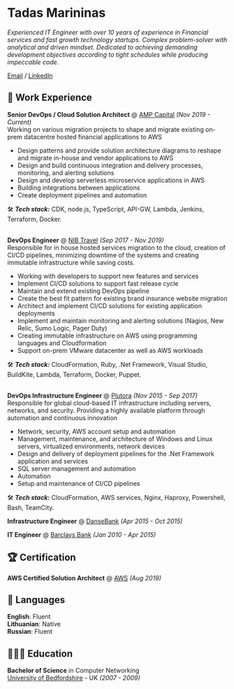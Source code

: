 # Tadas Marininas

_Experienced IT Engineer with over 10 years of experience in Financial services and fast growth technology startups. Complex problem-solver with analytical and driven mindset. Dedicated to achieving demanding development objectives according to tight schedules while producing impeccable code._ <br>

[Email](mailto:tadas.marininas@gmail.com)  / [LinkedIn](https://www.linkedin.com/in/tadasmarininas/) 

## 💼 Work Experience

**Senior DevOps / Cloud Solution Architect** @ [AMP Capital](https://www.ampcapital.com/au/en/home) _(Nov 2019 - Current)_ <br>
Working on various migration projects to shape and migrate existing on-prem datacentre hosted financial applications to AWS
  - Design patterns and provide solution architecture diagrams to reshape and migrate in-house and vendor applications to AWS
  - Design and build continuous integration and delivery processes, monitoring, and alerting solutions
  - Design and develop serverless microservice applications in AWS
  - Building integrations between applications
  - Create deployment pipelines and automation
  
🛠️ **_Tech stack:_** CDK, node.js, TypeScript, API-GW, Lambda, Jenkins, Terraform, Docker.
<br><br>

**DevOps Engineer** @ [NIB Travel](https://www.nib.com.au/) _(Sep 2017 - Nov 2019)_ <br>
Responsible for in house hosted services migration to the cloud, creation of CI/CD pipelines, minimizing downtime of the systems and creating immutable
infrastructure while saving costs.
  - Working with developers to support new features and services
  - Implement CI/CD solutions to support fast release cycle
  - Maintain and extend existing DevOps pipeline
  - Create the best fit pattern for existing brand insurance website migration
  - Architect and implement CI/CD solutions for existing application deployments
  - Implement and maintain monitoring and alerting solutions (Nagios, New Relic, Sumo Logic, Pager Duty)
  - Creating immutable infrastructure on AWS using programming languages and Cloudformation
  - Support on-prem VMware datacenter as well as AWS workloads
  
🛠️ **_Tech stack:_** CloudFormation, Ruby, .Net Framework, Visual Studio, BuildKite, Lambda, Terraform, Docker, Puppet.
<br><br>

**DevOps Infrastructure Engineer** @ [Plutora](https://www.plutora.com/) _(Nov 2015 - Sep 2017)_ <br>
Responsible for global cloud-based IT infrastructure including servers, networks, and security. Providing a highly available platform through automation and continuous innovation
  - Network, security, AWS account setup and automation
  - Management, maintenance, and architecture of Windows and Linux servers, virtualized environments, network devices
  - Design and delivery of deployment pipelines for the .Net Framework application and services
  - SQL server management and automation
  - Automation
  - Setup and maintenance of CI/CD pipelines
 
  
🛠️ **_Tech stack:_** CloudFormation, AWS services, Nginx, Haproxy, Powershell, Bash, TeamCity.
<br>

**Infrastructure Engineer** @ [DanseBank](https://danskebank.com/) _(Apr 2015 - Oct 2015)_ <br>
  
**IT Engineer** @ [Barclays Bank](https://www.barclays.co.uk/) _(Jan 2010 - Apr 2015)_ 
    <br>
    

## 🏆 Certification

**AWS Certified Solution Architect** @ [AWS](https://aws.amazon.com/certification/certified-solutions-architect-associate/) _(Aug 2019)_ <br>

## 💭 Languages

**English**: Fluent <br>
**Lithuanian**: Native <br>
**Russian**: Fluent


## 👩🏼‍🎓 Education

**Bachelor of Science** in Computer  Networking<br>
[University of Bedfordshire](https://www.beds.ac.uk/) - UK _(2007 - 2009)_

